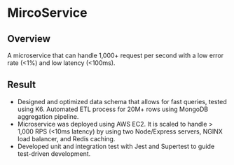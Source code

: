 # MircoService

## Overview
A microservice that can handle 1,000+ request per second with a low error rate (<1%) and low latency (<100ms).

## Result

- Designed and optimized data schema that allows for fast queries, tested using K6. Automated ETL process for 20M+ rows using MongoDB aggregation pipeline.
- Microservice was deployed using AWS EC2. It is scaled to handle > 1,000 RPS (<10ms latency) by using two Node/Express servers, NGINX load balancer, and Redis caching.
- Developed unit and integration test with Jest and Supertest to guide test-driven development.

